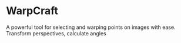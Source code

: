 # WarpCraft
A powerful tool for selecting and warping points on images with ease. Transform perspectives, calculate angles
